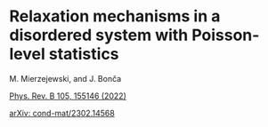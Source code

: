 # Relaxation mechanisms in a disordered system with Poisson-level statistics

 M. Mierzejewski, and J. Bon&ccaron;a

[Phys. Rev. B 105, 155146 (2022)](https://journals.aps.org/prb/abstract/10.1103/PhysRevB.105.155146)

[arXiv: cond-mat/2302.14568](https://arxiv.org/abs/2302.14568)

